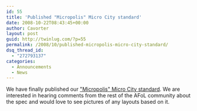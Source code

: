 ```yaml
---
id: 55
title: 'Published "Micropolis" Micro City standard'
date: 2008-10-22T08:43:45+00:00
author: Cavorter
layout: post
guid: http://twinlug.com/?p=55
permalink: /2008/10/published-micropolis-micro-city-standard/
dsq_thread_id:
  - "272793137"
categories:
  - Announcements
  - News
---
```

We have finally published our ["Micropolis" Micro City standard](http://twinlug.com/micropolis-micro-city-standard/). We are interested in hearing comments from the rest of the AFoL community about the spec and would love to see pictures of any layouts based on it.